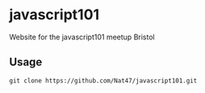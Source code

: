 # javascript101
Website for the javascript101 meetup Bristol

## Usage 
```
git clone https://github.com/Nat47/javascript101.git
```
